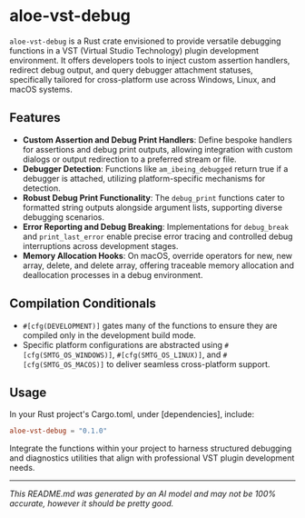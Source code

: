 # aloe-vst-debug

`aloe-vst-debug` is a Rust crate envisioned to provide versatile debugging functions in a VST (Virtual Studio Technology) plugin development environment. It offers developers tools to inject custom assertion handlers, redirect debug output, and query debugger attachment statuses, specifically tailored for cross-platform use across Windows, Linux, and macOS systems.

## Features

- **Custom Assertion and Debug Print Handlers**: Define bespoke handlers for assertions and debug print outputs, allowing integration with custom dialogs or output redirection to a preferred stream or file.
- **Debugger Detection**: Functions like `am_ibeing_debugged` return true if a debugger is attached, utilizing platform-specific mechanisms for detection.
- **Robust Debug Print Functionality**: The `debug_print` functions cater to formatted string outputs alongside argument lists, supporting diverse debugging scenarios.
- **Error Reporting and Debug Breaking**: Implementations for `debug_break` and `print_last_error` enable precise error tracing and controlled debug interruptions across development stages.
- **Memory Allocation Hooks**: On macOS, override operators for new, new array, delete, and delete array, offering traceable memory allocation and deallocation processes in a debug environment.

## Compilation Conditionals

- `#[cfg(DEVELOPMENT)]` gates many of the functions to ensure they are compiled only in the development build mode.
- Specific platform configurations are abstracted using `#[cfg(SMTG_OS_WINDOWS)]`, `#[cfg(SMTG_OS_LINUX)]`, and `#[cfg(SMTG_OS_MACOS)]` to deliver seamless cross-platform support.

## Usage

In your Rust project's Cargo.toml, under [dependencies], include:  

```toml
aloe-vst-debug = "0.1.0"
```

Integrate the functions within your project to harness structured debugging and diagnostics utilities that align with professional VST plugin development needs.

---

*This README.md was generated by an AI model and may not be 100% accurate, however it should be pretty good.*